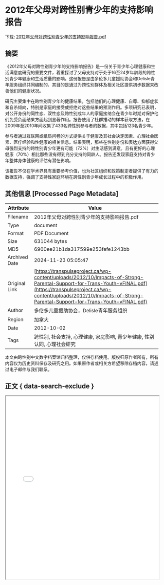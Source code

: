 # 2012年父母对跨性别青少年的支持影响报告

<!-- tcd_download_link -->
下载: [2012年父母对跨性别青少年的支持影响报告.pdf](2012年父母对跨性别青少年的支持影响报告.pdf)
<!-- tcd_download_link_end -->

## 摘要

<!-- tcd_abstract -->
《2012年父母对跨性别青少年的支持影响报告》是一份关于青少年心理健康和生活满意度研究的重要文件，着重探讨了父母支持对于处于16至24岁年龄段的跨性别青少年健康和生活质量的影响。这份报告是由多伦多儿童援助协会和Delisle青年服务组织共同编制的，其目的是通过为跨性别群体及相关社区提供初步数据来改善他们的健康状况。 

研究主要集中在跨性别青少年的健康结果，包括他们的心理健康、自尊、抑郁症状和自杀倾向，特别是家庭的接受或拒绝对这些结果的预测作用。多项研究已表明，对公开身份的同性恋、双性恋及跨性别成年人的家庭接纳会在青少年时期对保护他们免受负面结果方面起到显著作用。报告使用了社群推动的样本获取方法，在2009年至2010年间收集了433名跨性别参与者的数据，其中包括123名青少年。

参与者通过互联网或纸质问卷的方式提供关于健康及其社会决定因素、心理社会因素、医疗经验和性健康的相关信息。结果表明，那些在性别身份和表达方面获得父母强烈支持的跨性别青少年更有可能（72%）对生活感到满意，且有更好的心理健康（70%）相比那些没有得到充分支持的同龄人。报告还发现家庭支持对青少年整体身体健康的评估有潜在影响。

该报告不仅在学术界具有重要参考价值，也为社区组织和政策制定者提供了有力的数据支持，强调了支持性家庭环境在跨性别青少年成长过程中的积极作用。

<!-- tcd_abstract_end -->

## 其他信息 [Processed Page Metadata]

| Attribute       | Value                                  |
|-----------------|----------------------------------------|
| Filename        | 2012年父母对跨性别青少年的支持影响报告.pdf                             |
| Type            | document                                 |
| Format          | PDF Document                               |
| Size            | 631044 bytes                           |
| MD5             | 6900ee21b1da317599e253fefe1243bb                                  |
| Archived Date   | 2024-11-23 05:05:47                             |
| Original Link   | [https://transpulseproject.ca/wp-content/uploads/2012/10/Impacts-of-Strong-Parental-Support-for-Trans-Youth-vFINAL.pdf](https://transpulseproject.ca/wp-content/uploads/2012/10/Impacts-of-Strong-Parental-Support-for-Trans-Youth-vFINAL.pdf)                         |
| Author          | 多伦多儿童援助协会，Delisle青年服务组织                               |
| Region          | 加拿大                               |
| Date            | 2012-10-02                                 |
| Tags            | 跨性别, 社会支持, 心理健康, 家庭影响, 青少年健康, 性别认同, 心理社会研究                                 |

本文由跨性别中文数字档案馆归档整理，仅供存档使用。版权归原作者所有，所有内容仅为历史资料保存及研究之用。如果原作者或相关方希望移除存档内容，请通过电子邮件与我们联系。

## 正文 { data-search-exclude }

<!-- tcd_main_text -->
<iframe src="../2012年父母对跨性别青少年的支持影响报告.pdf" width="100%" height="600px">
    <p>无法显示PDF，请下载查看。</p>
</iframe>
<!-- tcd_main_text_end -->

